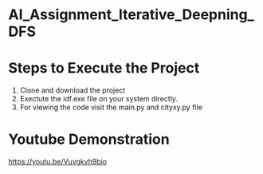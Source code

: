 # AI_Assignment_Iterative_Deepning_DFS


# Steps to Execute the Project 
1. Clone and download the project
2. Exectute the idf.exe file on your system directly.
3. For viewing the code visit the main.py and cityxy.py file


# Youtube Demonstration
https://youtu.be/Vuvgkvh9bio
